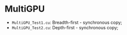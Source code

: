 # MultiGPU
- ```MultiGPU_Test1.cu```: Breadth-first - synchronous copy;
- ```MultiGPU_Test2.cu```: Depth-first   - synchronous copy;

